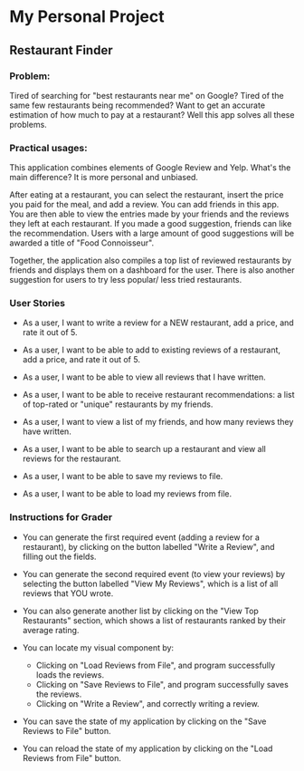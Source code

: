 # My Personal Project

## Restaurant Finder

### **Problem:**

Tired of searching for "best restaurants near me" on Google? Tired of the same few restaurants being recommended? Want to get an accurate estimation of how much to pay at a restaurant? Well this app solves all these problems.

### **Practical usages:**

This application combines elements of Google Review and Yelp. What's the main difference? It is more personal and unbiased.

After eating at a restaurant, you can select the restaurant, insert the price you paid for the meal, and add a review. You can add friends in this app. You are then able to view the entries made by your friends and the reviews they left at each restaurant. If you made a good suggestion, friends can like the recommendation. Users with a large amount of good suggestions will be awarded a title of "Food Connoisseur".

Together, the application also compiles a top list of reviewed restaurants by friends and displays them on a dashboard for the user. There is also another suggestion for users to try less popular/ less tried restaurants.

### **User Stories**

- As a user, I want to write a review for a NEW restaurant, add a price, and rate it out of 5.

- As a user, I want to be able to add to existing reviews of a restaurant, add a price, and rate it out of 5.

- As a user, I want to be able to view all reviews that I have written.

- As a user, I want to be able to receive restaurant recommendations: a list of top-rated or "unique" restaurants by my friends.

- As a user, I want to view a list of my friends, and how many reviews they have written.

- As a user, I want to be able to search up a restaurant and view all reviews for the restaurant.

- As a user, I want to be able to save my reviews to file.

- As a user, I want to be able to load my reviews from file.

### **Instructions for Grader**

- You can generate the first required event (adding a review for a restaurant), by clicking on the button labelled "Write a Review", and filling out the fields.

- You can generate the second required event (to view your reviews) by selecting the button labelled "View My Reviews", which is a list of all reviews that YOU wrote.

- You can also generate another list by clicking on the "View Top Restaurants" section, which shows a list of restaurants ranked by their average rating.

- You can locate my visual component by:
  - Clicking on "Load Reviews from File", and program successfully loads the reviews.
  - Clicking on "Save Reviews to File", and program successfully saves the reviews.
  - Clicking on "Write a Review", and correctly writing a review.

- You can save the state of my application by clicking on the "Save Reviews to File" button.

- You can reload the state of my application by clicking on the "Load Reviews from File" button.